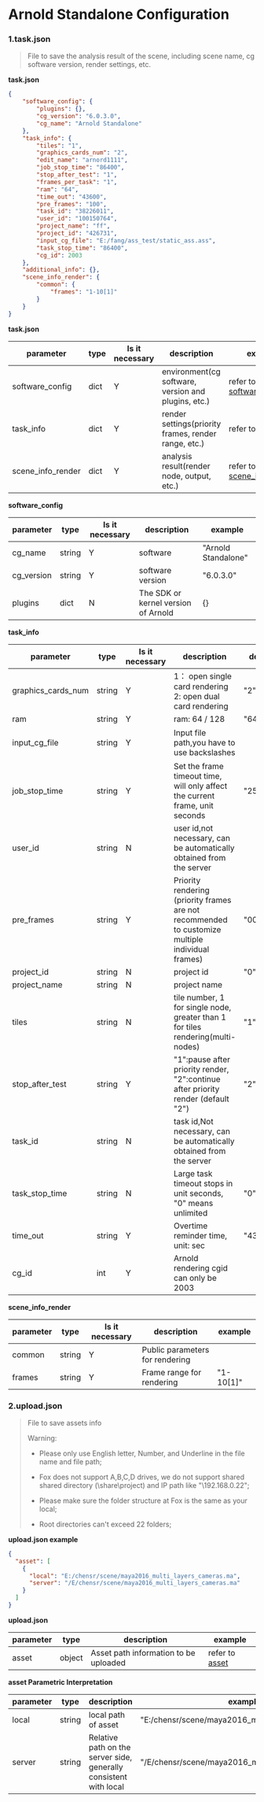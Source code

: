  **Arnold Standalone**  Configuration
===================


### 1.task.json


> File to save the analysis result of the scene, including scene name, cg software version, render settings, etc.

**task.json**


```json
{
    "software_config": {
        "plugins": {},
        "cg_version": "6.0.3.0",
        "cg_name": "Arnold Standalone"
    },
    "task_info": {
        "tiles": "1",
        "graphics_cards_num": "2",
        "edit_name": "arnord1111",
        "job_stop_time": "86400",
        "stop_after_test": "1",
        "frames_per_task": "1",
        "ram": "64",
        "time_out": "43600",
        "pre_frames": "100",
        "task_id": "38226011",
        "user_id": "100150764",
        "project_name": "ff",
        "project_id": "426731",
        "input_cg_file": "E:/fang/ass_test/static_ass.ass",
        "task_stop_time": "86400",
        "cg_id": 2003
    },
    "additional_info": {},
    "scene_info_render": {
        "common": {
            "frames": "1-10[1]"
        }
    }
}
```

**task.json**


 parameter         | type   | Is it necessary | description                                          | example                                          
---|---|---|---|---
software_config | dict | Y | environment(cg software, version and plugins, etc.) | refer to [software_config](#software_config) 
task_info | dict | Y | render settings(priority frames, render range, etc.) | refer to [task_info](#task_info) 
scene_info_render | dict | Y | analysis result(render node, output, etc.) | refer to [scene_info_render](#scene_info_render) 

**<span id="software_config">software_config</span>**


 parameter  | type   | Is it necessary | description | example 
---|---|---|---|---
cg_name | string | Y | software | "Arnold Standalone" 
cg_version | string | Y | software version | "6.0.3.0" 
plugins | dict | N | The SDK or kernel version of Arnold | {}

**<span id="task_info">task_info</span>**

| parameter          | type   | Is it necessary | description                                                  | default  | example                                                      |
| ------------------ | ------ | --------------- | ------------------------------------------------------------ | -------- | ------------------------------------------------------------ |
| graphics_cards_num | string | Y               | 1： open single card rendering 2: open dual card rendering   | "2"      | "2"                                                          |
| ram                | string | Y               | ram: 64 / 128                                                | "64"     | "64"                                                         |
| input_cg_file      | string | Y               | Input file path,you have to use backslashes                  |          | "E:/fang/ass_test/static_ass.ass"，or Serialized rendering: "E:/fang/ass_test/animation_ass.####.ass" |
| job_stop_time      | string | Y               | Set the frame timeout time, will only affect the current frame, unit seconds | "259200" | "28800"                                                      |
| user_id            | string | N               | user id,not necessary, can be automatically obtained from the server |          | "100150764"                                                  |
| pre_frames         | string | Y               | Priority rendering (priority frames are not recommended to customize multiple individual frames) | "000"    | "000: 1,3-4 [1]" means:  Priority rendering first frame: No  Priority rendering middle frame: No  Priority rendering last frame: No  Priority rendering custom frame: 1,3-4 [1] |
| project_id         | string | N               | project id                                                   | "0"      | "426731"                                                     |
| project_name       | string | N               | project name                                                 |          | "ff"                                                         |
| tiles              | string | N               | tile number, 1 for single node, greater than 1 for tiles rendering(multi-nodes) | "1"      | "1"                                                          |
| stop_after_test    | string | Y               | "1":pause after priority render, "2":continue after priority render (default "2") | "2"      | "2"                                                          |
| task_id            | string | N               | task id,Not necessary, can be automatically obtained from the server |          | "38226011"                                                   |
| task_stop_time     | string | N               | Large task timeout stops in unit seconds, "0" means unlimited | "0"      | "86400"                                                      |
| time_out           | string | Y               | Overtime reminder time, unit: sec                            | "43200"  | "43200"                                                      |
| cg_id              | int    | Y               | Arnold rendering cgid can only be 2003                       |          | 2003                                                         |

**<span id="scene_info_render">scene_info_render</span>**


 parameter         | type          | Is it necessary | description                                        | example                                    
---|---|---|---|---
common | string | Y | Public parameters for rendering |  
 frames    | string | Y               | Frame range for rendering       | "1-10[1]" 


### 2.upload.json


> File to save assets info
>
> Warning:
>
> - Please only use English letter, Number, and Underline in the file name and file path;
>
> - Fox does not support A,B,C,D drives, we do not support shared shared directory (\share\project)    and IP path  like "\192.168.0.22";
>
> - Please make sure the folder structure at Fox is the same as your local;
>
> - Root directories can't exceed 22 folders;



**upload.json example**

```json
{
  "asset": [
    {
      "local": "E:/chensr/scene/maya2016_multi_layers_cameras.ma", 
      "server": "/E/chensr/scene/maya2016_multi_layers_cameras.ma"
    }
  ]
}
```

**upload.json**


 parameter | type   | description                           | example                  
---|---|---|---
asset | object | Asset path information to be uploaded | refer to [asset](#asset) 

**<span id="asset">asset Parametric Interpretation</span>**


 parameter | type   | description                                                  | example                                            
---|---|---|---
local | string | local path of asset | "E:/chensr/scene/maya2016_multi_layers_cameras.ma" 
server | string | Relative path on the server side, generally consistent with local | "/E/chensr/scene/maya2016_multi_layers_cameras.ma" 

